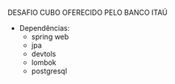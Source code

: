 DESAFIO CUBO OFERECIDO PELO BANCO ITAÚ

- Dependências:
   - spring web
   - jpa
   - devtols
   - lombok
   - postgresql
